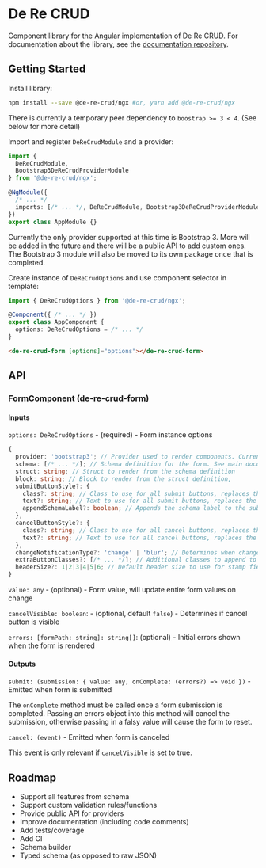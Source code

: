 # De Re CRUD

Component library for the Angular implementation of De Re CRUD. For documentation about the library, see the [documentation repository](https://github.com/DeReCRUD/documentation).

## Getting Started

Install library:

```bash
npm install --save @de-re-crud/ngx #or, yarn add @de-re-crud/ngx
```

There is currently a temporary peer dependency to `boostrap >= 3 < 4`. (See below for more detail)

Import and register `DeReCrudModule` and a provider:

```typescript
import {
  DeReCrudModule,
  Bootstrap3DeReCrudProviderModule
} from '@de-re-crud/ngx';

@NgModule({
  /* ... */
  imports: [/* ... */, DeReCrudModule, Bootstrap3DeReCrudProviderModule]
})
export class AppModule {}
```

Currently the only provider supported at this time is Bootstrap 3. More will be added in the future and there will be a public API to add custom ones. The Bootstrap 3 module will also be moved to its own package once that is completed.

Create instance of `DeReCrudOptions` and use component selector in template:

```typescript
import { DeReCrudOptions } from '@de-re-crud/ngx';

@Component({ /* ... */ })
export class AppComponent {
  options: DeReCrudOptions = /* ... */
}
```

```html
<de-re-crud-form [options]="options"></de-re-crud-form>
```

## API

### FormComponent (de-re-crud-form)

#### Inputs

`options: DeReCrudOptions` - (required) - Form instance options

```typescript
{
  provider: 'bootstrap3'; // Provider used to render components. Currently 'bootstrap3' is the only supported option.
  schema: [/* ... */]; // Schema definition for the form. See main documentation repo for more details. Not all options are currently supported.
  struct: string; // Struct to render from the schema definition
  block: string; // Block to render from the struct definition,
  submitButtonStyle?: {
    class?: string; // Class to use for all submit buttons, replaces the default
    text?: string; // Text to use for all submit buttons, replaces the default
    appendSchemaLabel?: boolean; // Appends the schema label to the submit button
  },
  cancelButtonStyle?: {
    class?: string; // Class to use for all cancel buttons, replaces the default
    text?: string; // Text to use for all cancel buttons, replaces the default
  },
  changeNotificationType?: 'change' | 'blur'; // Determines when change notifications event are triggered
  extraButtonClasses?: [/* ... */]; // Additional classes to append to all buttons
  headerSize?: 1|2|3|4|5|6; // Default header size to use for stamp fields
}
```

`value: any` - (optional) - Form value, will update entire form values on change

`cancelVisible: boolean`: - (optional, default `false`) - Determines if cancel button is visible

`errors: [formPath: string]: string[]`: (optional) - Initial errors shown when the form is rendered

#### Outputs

`submit: (submission: { value: any, onComplete: (errors?) => void })` - Emitted when form is submitted

The `onComplete` method must be called once a form submission is completed. Passing an errors object into this method will cancel the submission, otherwise passing in a falsy value will cause the form to reset.

`cancel: (event)` - Emitted when form is canceled

This event is only relevant if `cancelVisible` is set to true.

## Roadmap

* Support all features from schema
* Support custom validation rules/functions
* Provide public API for providers
* Improve documentation (including code comments)
* Add tests/coverage
* Add CI
* Schema builder
* Typed schema (as opposed to raw JSON)

